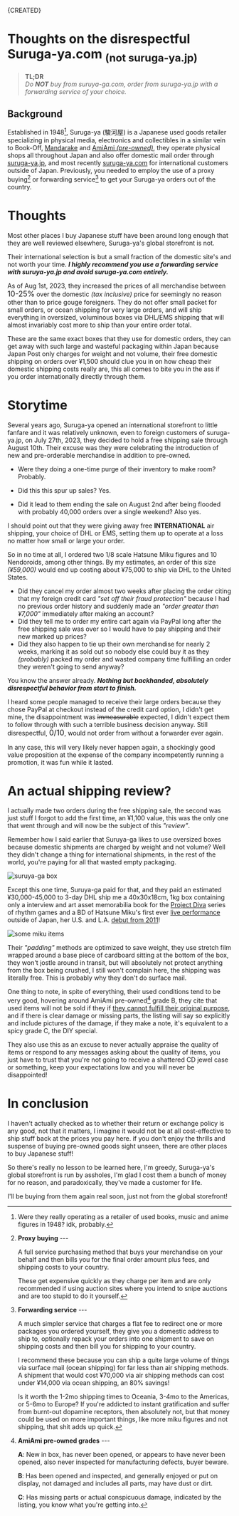 <!-- posted aug 11 2023 -->

<span class="right">{CREATED}</span>

# Thoughts on the disrespectful Suruga-ya.com <sub>(not suruga-ya.jp)</sub>

> **TL;DR**<br/>
> _Do **NOT** buy from suruya-ga.com, order from suruga-ya.jp with a forwarding service of your choice._

## Background
Established in 1948[^3], Suruga-ya (駿河屋) is a Japanese used goods retailer specializing in physical media, electronics and collectibles in a similar vein to Book-Off, [Mandarake](https://order.mandarake.co.jp/order/?lang=en) and [AmiAmi _(pre-owned)_](https://www.amiami.com/eng/search/list/?s_st_condition_flg=1), they operate physical shops all throughout Japan and also offer domestic mail order through [suruga-ya.jp](https://suruga-ya.jp), and most recently [suruga-ya.com](https://suruya-ga.com) for international customers outside of Japan.
Previously, you needed to employ the use of a proxy buying[^1] or forwarding service[^2] to get your Suruga-ya orders out of the country.

# Thoughts
Most other places I buy Japanese stuff have been around long enough that they are well reviewed elsewhere, Suruga-ya's global storefront is not.

Their international selection is but a small fraction of the domestic site's and not worth your time.
***I highly recommend you use a forwarding service with suruya-ya.jp and avoid suruga-ya.com entirely.***

As of Aug 1st, 2023, they increased the prices of all merchandise between <span style="font-size: 120%;">10-25%</span> over the domestic _(tax inclusive)_ price for seemingly no reason other than to price gouge foreigners.
They do not offer small packet for small orders, or ocean shipping for very large orders, and will ship everything in oversized, voluminous boxes via DHL/EMS shipping that will almost invariably cost more to ship than your entire order total.

These are the same exact boxes that they use for domestic orders, they can get away with such large and wasteful packaging within Japan because Japan Post only charges for weight and not volume,
their free domestic shipping on orders over ¥1,500 should clue you in on how cheap their domestic shipping costs really are, this all comes to bite you in the ass if you order internationally directly through them.

# Storytime
Several years ago, Suruga-ya opened an international storefront to little fanfare and it was relatively unknown, even to foreign customers of suruga-ya.jp, on July 27th, 2023, they decided to hold a free shipping sale through August 10th.
Their excuse was they were celebrating the introduction of new and pre-orderable merchandise in addition to pre-owned.

* Were they doing a one-time purge of their inventory to make room? Probably.

* Did this this spur up sales? Yes.

* Did it lead to them ending the sale on August 2nd after being flooded with probably 40,000 orders over a single weekend? Also yes.

I should point out that they were giving away free **INTERNATIONAL** air shipping, your choice of DHL or EMS, setting them up to operate at a loss no matter how small or large your order.

So in no time at all, I ordered two 1/8 scale Hatsune Miku figures and 10 Nendoroids, among other things.
By my estimates, an order of this size _(¥59,000)_ would end up costing about ¥75,000 to ship via DHL to the United States.

* Did they cancel my order almost two weeks after placing the order citing that my foreign credit card _"set off their fraud protection"_ because I had no previous order history and suddenly made an _"order greater than ¥7,000"_ immediately after making an account?
* Did they tell me to order my entire cart again via PayPal long after the free shipping sale was over so I would have to pay shipping and their new marked up prices?
* Did they also happen to tie up their own merchandise for nearly 2 weeks, marking it as sold out so nobody else could buy it as they _(probably)_ packed my order and wasted company time fulfilling an order they weren't going to send anyway?

You know the answer already.
***Nothing but backhanded, absolutely disrespectful behavior from start to finish.***

I heard some people managed to receive their large orders because they chose PayPal at checkout instead of the credit card option, I didn't get mine, the disappointment was ~~immeasurable~~ expected, I didn't expect them to follow through with such a terrible business decision anyway. Still disrespectful, <span style="font-size: 120%;">0/10</span>, would not order from without a forwarder ever again.

In any case, this will very likely never happen again, a shockingly good value proposition at the expense of the company incompetently running a promotion, it was fun while it lasted.

# An actual shipping review?
I actually made two orders during the free shipping sale, the second was just stuff I forgot to add the first time, an ¥1,100 value, this was the only one that went through and will now be the subject of this _"review"_.

Remember how I said earlier that Suruya-ga likes to use oversized boxes because domestic shipments are charged by weight and not volume?
Well they didn't change a thing for international shipments, in the rest of the world, you're paying for all that wasted empty packaging.

![suruya-ga box]({DOC_ROOT}/notes/assets/suruga-ya-box.jpg)

Except this one time, Suruya-ga paid for that, and they paid an estimated ¥30,000-45,000 to 3-day DHL ship me a 40x30x18cm, 1kg box containing only a interview and art asset memorabilia book for the [Project Diva](https://en.wikipedia.org/wiki/Hatsune_Miku:_Project_DIVA) series of rhythm games and a BD of Hatsune Miku's first ever [live performance](https://www.youtube.com/watch?v=Va9Zt9HY-ik "Mikunopolis in Los Angeles (2011)") outside of Japan, her U.S. and L.A. [debut from 2011](https://www.youtube.com/watch?v=e5mefdcnMsU "FOX 11 local news coverage of Mikunopolis (2011)")!

![some miku items]({DOC_ROOT}/notes/assets/suruga-ya-order.jpg)

Their _"padding"_ methods are optimized to save weight, they use stretch film wrapped around a base piece of cardboard sitting at the bottom of the box, they won't jostle around in transit, but will absolutely not protect anything from the box being crushed, I still won't complain here, the shipping was literally free. This is probably why they don't do surface mail.

One thing to note, in spite of everything, their used conditions tend to be very good, hovering around AmiAmi pre-owned[^4] grade B, they cite that used items will not be sold if they if [they cannot fulfill their original purpose](https://www.suruga-ya.com/en/product-sales), and if there is clear damage or missing parts, the listing will say so explicitly and include pictures of the damage, if they make a note, it's equivalent to a spicy grade C, the DIY special.

They also use this as an excuse to never actually appraise the quality of items or respond to any messages asking about the quality of items, you just have to trust that you're not going to receive a shattered CD jewel case or something, keep your expectations low and you will never be disappointed!

# In conclusion

I haven't actually checked as to whether their return or exchange policy is any good, not that it matters, I imagine it would not be at all cost-effective to ship stuff back at the prices you pay here.
if you don't enjoy the thrills and suspense of buying pre-owned goods sight unseen, there are other places to buy Japanese stuff!

So there's really no lesson to be learned here, I'm greedy, Suruga-ya's global storefront is run by assholes, I'm glad I cost them a bunch of money for no reason, and paradoxically, they've made a customer for life.

I'll be buying from them again real soon, just not from the global storefront!

[^3]: Were they really operating as a retailer of used books, music and anime figures in 1948? idk, probably.

[^1]: **Proxy buying** ---

	A full service purchasing method that buys your merchandise on your behalf and then bills you for the final order amount plus fees, and shipping costs to your country.

	These get expensive quickly as they charge per item and are only recommended if using auction sites where you intend to snipe auctions and are too stupid to do it yourself.

[^2]: **Forwarding service** ---

	A much simpler service that charges a flat fee to redirect one or more packages you ordered yourself, they give you a domestic address to ship to, optionally repack your orders into one shipment to save on shipping costs and then bill you for shipping to your country.

	I recommend these because you can ship a quite large volume of things via surface mail (ocean shipping) for far less than air shipping methods.
	A shipment that would cost ¥70,000 via air shipping methods can cost under ¥14,000 via ocean shipping, an 80% savings!

	Is it worth the 1-2mo shipping times to Oceania, 3-4mo to the Americas, or 5-6mo to Europe?
	If you're addicted to instant gratification and suffer from burnt-out dopamine receptors, then absolutely not, but that money could be used on more important things, like more miku figures and not shipping, that shit adds up quick.

[^4]: **AmiAmi pre-owned grades** ---

	**A**: New in box, has never been opened, or appears to have never been opened, also never inspected for manufacturing defects, buyer beware.

	**B**: Has been opened and inspected, and generally enjoyed or put on display, not damaged and includes all parts, may have dust or dirt.

	**C**: Has missing parts or actual conspicuous damage, indicated by the listing, you know what you're getting into.
